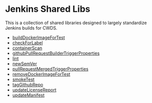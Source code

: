 # Jenkins Shared Libs

This is a collection of shared libraries designed to largely standardize
Jenkins builds for CWDS.

* [buildDockerImageForTest](docs/buildDockerImageForTest.md)
* [checkForLabel](docs/checkForLabel.md)
* [containerScan](docs/containerScan.md)
* [githubPullRequestBuilderTriggerProperties](docs/githubPullRequestBuilderTriggerProperties.md)
* [lint](docs/lint.md)
* [newSemVer](docs/newSemVer.md)
* [pullRequestMergedTriggerProperties](docs/pullRequestMergedTriggerProperties.md)
* [removeDockerImageForTest](docs/removeDockerImageForTest.md)
* [smokeTest](docs/smokeTest.md)
* [tagGithubRepo](docs/tagGithubRepo.md)
* [updateLicenseReport](docs/updateLicenseReport.md)
* [updateManifest](docs/updateManifest.md)
